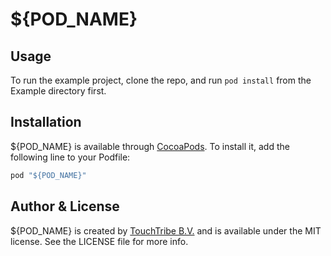 # ${POD_NAME}

## Usage

To run the example project, clone the repo, and run `pod install` from the Example directory first.

## Installation

${POD_NAME} is available through [CocoaPods](http://cocoapods.org). To install
it, add the following line to your Podfile:

```ruby
pod "${POD_NAME}"
```

## Author & License

${POD_NAME} is created by [TouchTribe B.V.](http://www.touchtribe.nl) and is available under the MIT license. See the LICENSE file for more info.
